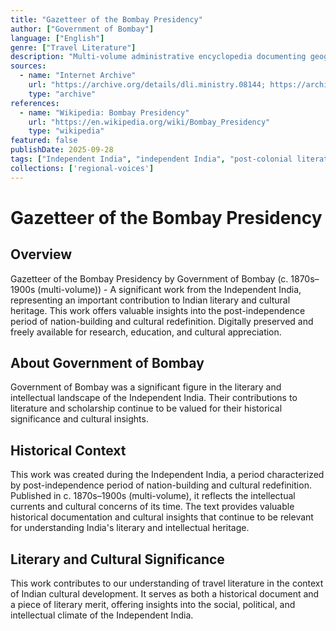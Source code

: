 ```yaml
---
title: "Gazetteer of the Bombay Presidency"
author: ["Government of Bombay"]
language: ["English"]
genre: ["Travel Literature"]
description: "Multi-volume administrative encyclopedia documenting geography, history, demographics, economy, and resources of Bombay Presidency districts. Comprehensive colonial reference work combining statistical data with historical and ethnographic descriptions."
sources:
  - name: "Internet Archive"
    url: "https://archive.org/details/dli.ministry.08144; https://archive.org/details/in.gov.ignca.17331; https://archive.org/details/in.gov.ignca.17350"
    type: "archive"
references:
  - name: "Wikipedia: Bombay Presidency"
    url: "https://en.wikipedia.org/wiki/Bombay_Presidency"
    type: "wikipedia"
featured: false
publishDate: 2025-09-28
tags: ["Independent India", "independent India", "post-colonial literature", "nation building", "cultural identity", "Indian literature", "digital heritage", "public domain", "classical texts", "Geography", "Regional Studies"]
collections: ['regional-voices']
---
```


# Gazetteer of the Bombay Presidency

## Overview

Gazetteer of the Bombay Presidency by Government of Bombay (c. 1870s–1900s (multi-volume)) - A significant work from the Independent India, representing an important contribution to Indian literary and cultural heritage. This work offers valuable insights into the post-independence period of nation-building and cultural redefinition. Digitally preserved and freely available for research, education, and cultural appreciation.

## About Government of Bombay

Government of Bombay was a significant figure in the literary and intellectual landscape of the Independent India. Their contributions to literature and scholarship continue to be valued for their historical significance and cultural insights.

## Historical Context

This work was created during the Independent India, a period characterized by post-independence period of nation-building and cultural redefinition. Published in c. 1870s–1900s (multi-volume), it reflects the intellectual currents and cultural concerns of its time. The text provides valuable historical documentation and cultural insights that continue to be relevant for understanding India's literary and intellectual heritage.

## Literary and Cultural Significance

This work contributes to our understanding of travel literature in the context of Indian cultural development. It serves as both a historical document and a piece of literary merit, offering insights into the social, political, and intellectual climate of the Independent India.

